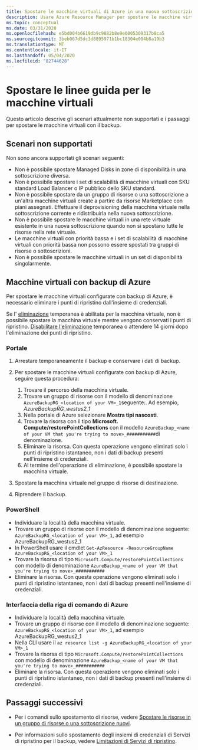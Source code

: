 ```yaml
---
title: Spostare le macchine virtuali di Azure in una nuova sottoscrizione o in un gruppo di risorse
description: Usare Azure Resource Manager per spostare le macchine virtuali in un nuovo gruppo di risorse o una nuova sottoscrizione.
ms.topic: conceptual
ms.date: 03/31/2020
ms.openlocfilehash: e5bd004b6619db9c9882b8e9e6005309317b8ca5
ms.sourcegitcommit: 3beb067d5dc3d8895971b1bc18304e004b8a19b3
ms.translationtype: MT
ms.contentlocale: it-IT
ms.lasthandoff: 05/04/2020
ms.locfileid: "82744628"
---
```

# <a name="move-guidance-for-virtual-machines"></a>Spostare le linee guida per le macchine virtuali

Questo articolo descrive gli scenari attualmente non supportati e i passaggi per spostare le macchine virtuali con il backup.

## <a name="scenarios-not-supported"></a>Scenari non supportati

Non sono ancora supportati gli scenari seguenti:

* Non è possibile spostare Managed Disks in zone di disponibilità in una sottoscrizione diversa.
* Non è possibile spostare i set di scalabilità di macchine virtuali con SKU standard Load Balancer o IP pubblico dello SKU standard.
* Non è possibile spostare da un gruppo di risorse o una sottoscrizione a un'altra macchine virtuali create a partire da risorse Marketplace con piani assegnati. Effettuare il deprovisioning della macchina virtuale nella sottoscrizione corrente e ridistribuirla nella nuova sottoscrizione.
* Non è possibile spostare le macchine virtuali in una rete virtuale esistente in una nuova sottoscrizione quando non si spostano tutte le risorse nella rete virtuale.
* Le macchine virtuali con priorità bassa e i set di scalabilità di macchine virtuali con priorità bassa non possono essere spostati tra gruppi di risorse o sottoscrizioni.
* Non è possibile spostare le macchine virtuali in un set di disponibilità singolarmente.

## <a name="virtual-machines-with-azure-backup"></a>Macchine virtuali con backup di Azure

Per spostare le macchine virtuali configurate con backup di Azure, è necessario eliminare i punti di ripristino dall'insieme di credenziali.

Se l' [eliminazione](../../../backup/backup-azure-security-feature-cloud.md) temporanea è abilitata per la macchina virtuale, non è possibile spostare la macchina virtuale mentre vengono conservati i punti di ripristino. [Disabilitare l'eliminazione](../../../backup/backup-azure-security-feature-cloud.md#enabling-and-disabling-soft-delete) temporanea o attendere 14 giorni dopo l'eliminazione dei punti di ripristino.

### <a name="portal"></a>Portale

1. Arrestare temporaneamente il backup e conservare i dati di backup.
2. Per spostare le macchine virtuali configurate con backup di Azure, seguire questa procedura:

   1. Trovare il percorso della macchina virtuale.
   2. Trovare un gruppo di risorse con il modello di denominazione `AzureBackupRG_<location of your VM>_1`seguente:. Ad esempio, *AzureBackupRG_westus2_1*
   3. Nella portale di Azure selezionare **Mostra tipi nascosti**.
   4. Trovare la risorsa con il tipo **Microsoft. Compute/restorePointCollections** con il modello `AzureBackup_<name of your VM that you're trying to move>_###########`di denominazione.
   5. Eliminare la risorsa. Con questa operazione vengono eliminati solo i punti di ripristino istantaneo, non i dati di backup presenti nell'insieme di credenziali.
   6. Al termine dell'operazione di eliminazione, è possibile spostare la macchina virtuale.

3. Spostare la macchina virtuale nel gruppo di risorse di destinazione.
4. Riprendere il backup.

### <a name="powershell"></a>PowerShell

* Individuare la località della macchina virtuale.
* Trovare un gruppo di risorse con il modello di denominazione seguente: `AzureBackupRG_<location of your VM>_1`, ad esempio AzureBackupRG_westus2_1
* In PowerShell usare il cmdlet `Get-AzResource -ResourceGroupName AzureBackupRG_<location of your VM>_1`
* Trovare la risorsa di tipo `Microsoft.Compute/restorePointCollections` con modello di denominazione `AzureBackup_<name of your VM that you're trying to move>_###########`
* Eliminare la risorsa. Con questa operazione vengono eliminati solo i punti di ripristino istantaneo, non i dati di backup presenti nell'insieme di credenziali.

### <a name="azure-cli"></a>Interfaccia della riga di comando di Azure

* Individuare la località della macchina virtuale.
* Trovare un gruppo di risorse con il modello di denominazione seguente: `AzureBackupRG_<location of your VM>_1`, ad esempio AzureBackupRG_westus2_1
* Nella CLI usare il `az resource list -g AzureBackupRG_<location of your VM>_1`
* Trovare la risorsa di tipo `Microsoft.Compute/restorePointCollections` con modello di denominazione `AzureBackup_<name of your VM that you're trying to move>_###########`
* Eliminare la risorsa. Con questa operazione vengono eliminati solo i punti di ripristino istantaneo, non i dati di backup presenti nell'insieme di credenziali.

## <a name="next-steps"></a>Passaggi successivi

* Per i comandi sullo spostamento di risorse, vedere [Spostare le risorse in un gruppo di risorse o una sottoscrizione nuovi](../move-resource-group-and-subscription.md).

* Per informazioni sullo spostamento degli insiemi di credenziali di Servizi di ripristino per il backup, vedere [Limitazioni di Servizi di ripristino](../../../backup/backup-azure-move-recovery-services-vault.md?toc=/azure/azure-resource-manager/toc.json).
